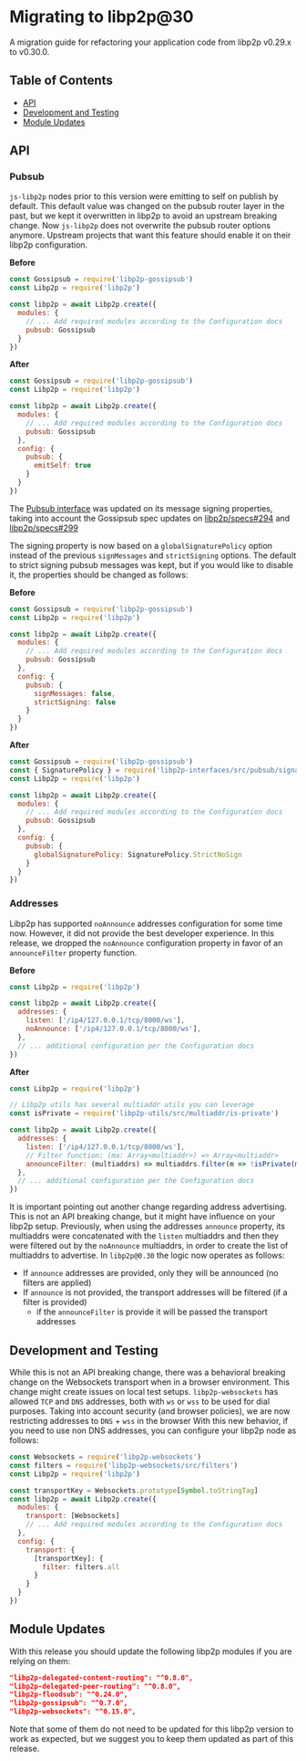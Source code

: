<!--Specify versions for migration below-->
# Migrating to libp2p@30

A migration guide for refactoring your application code from libp2p v0.29.x to v0.30.0.

## Table of Contents

- [API](#api)
- [Development and Testing](#development-and-testing)
- [Module Updates](#module-updates)

## API

### Pubsub

`js-libp2p` nodes prior to this version were emitting to self on publish by default.
This default value was changed on the pubsub router layer in the past, but we kept it overwritten in libp2p to avoid an upstream breaking change.
Now `js-libp2p` does not overwrite the pubsub router options anymore. Upstream projects that want this feature should enable it on their libp2p configuration.

**Before**

```js
const Gossipsub = require('libp2p-gossipsub')
const Libp2p = require('libp2p')

const libp2p = await Libp2p.create({
  modules: {
    // ... Add required modules according to the Configuration docs
    pubsub: Gossipsub
  }
})
```

**After**

```js
const Gossipsub = require('libp2p-gossipsub')
const Libp2p = require('libp2p')

const libp2p = await Libp2p.create({
  modules: {
    // ... Add required modules according to the Configuration docs
    pubsub: Gossipsub
  },
  config: {
    pubsub: {
      emitSelf: true
    }
  }
})
```

The [Pubsub interface](https://github.com/libp2p/js-libp2p-interfaces/tree/master/src/pubsub) was updated on its message signing properties, taking into account the Gossipsub spec updates on [libp2p/specs#294](https://github.com/libp2p/specs/pull/294) and [libp2p/specs#299](https://github.com/libp2p/specs/pull/299)

The signing property is now based on a `globalSignaturePolicy` option instead of the previous `signMessages` and `strictSigning` options. The default to strict signing pubsub messages was kept, but if you would like to disable it, the properties should be changed as follows:

**Before**

```js
const Gossipsub = require('libp2p-gossipsub')
const Libp2p = require('libp2p')

const libp2p = await Libp2p.create({
  modules: {
    // ... Add required modules according to the Configuration docs
    pubsub: Gossipsub
  },
  config: {
    pubsub: {
      signMessages: false,
      strictSigning: false
    }
  }
})
```

**After**

```js
const Gossipsub = require('libp2p-gossipsub')
const { SignaturePolicy } = require('libp2p-interfaces/src/pubsub/signature-policy')
const Libp2p = require('libp2p')

const libp2p = await Libp2p.create({
  modules: {
    // ... Add required modules according to the Configuration docs
    pubsub: Gossipsub
  },
  config: {
    pubsub: {
      globalSignaturePolicy: SignaturePolicy.StrictNoSign
    }
  }
})
```

### Addresses

Libp2p has supported `noAnnounce` addresses configuration for some time now. However, it did not provide the best developer experience. In this release, we dropped the `noAnnounce` configuration property in favor of an `announceFilter` property function.

**Before**

```js
const Libp2p = require('libp2p')

const libp2p = await Libp2p.create({
  addresses: {
    listen: ['/ip4/127.0.0.1/tcp/8000/ws'],
    noAnnounce: ['/ip4/127.0.0.1/tcp/8000/ws'],
  },
  // ... additional configuration per the Configuration docs
})
```

**After**

```js
const Libp2p = require('libp2p')

// Libp2p utils has several multiaddr utils you can leverage
const isPrivate = require('libp2p-utils/src/multiaddr/is-private')

const libp2p = await Libp2p.create({
  addresses: {
    listen: ['/ip4/127.0.0.1/tcp/8000/ws'],
    // Filter function: (ma: Array<multiaddr>) => Array<multiaddr>
    announceFilter: (multiaddrs) => multiaddrs.filter(m => !isPrivate(m))
  },
  // ... additional configuration per the Configuration docs
})
```

It is important pointing out another change regarding address advertising. This is not an API breaking change, but it might have influence on your libp2p setup.
Previously, when using the addresses `announce` property, its multiaddrs were concatenated with the `listen` multiaddrs and then they were filtered out by the `noAnnounce` multiaddrs, in order to create the list of multiaddrs to advertise. 
In `libp2p@0.30` the logic now operates as follows:

- If `announce` addresses are provided, only they will be announced (no filters are applied)
- If `announce` is not provided, the transport addresses will be filtered (if a filter is provided)
  - if the `announceFilter` is provide it will be passed the transport addresses

## Development and Testing

While this is not an API breaking change, there was a behavioral breaking change on the Websockets transport when in a browser environment. This change might create issues on local test setups.
`libp2p-websockets` has allowed `TCP` and `DNS` addresses, both with `ws` or `wss` to be used for dial purposes. Taking into account security (and browser policies), we are now restricting addresses to `DNS` + `wss` in the browser
With this new behavior, if you need to use non DNS addresses, you can configure your libp2p node as follows:

```js
const Websockets = require('libp2p-websockets')
const filters = require('libp2p-websockets/src/filters')
const Libp2p = require('libp2p')

const transportKey = Websockets.prototype[Symbol.toStringTag]
const libp2p = await Libp2p.create({
  modules: {
    transport: [Websockets]
    // ... Add required modules according to the Configuration docs
  },
  config: {
    transport: {
      [transportKey]: {
        filter: filters.all
      }
    }
  }
})
```

## Module Updates

With this release you should update the following libp2p modules if you are relying on them:

<!--Specify module versions in JSON for migration below.
It's recommended to check package.json changes for this: 
`git diff <release> <prev> -- package.json`
-->

```json
"libp2p-delegated-content-routing": "^0.8.0",
"libp2p-delegated-peer-routing": "^0.8.0",
"libp2p-floodsub": "^0.24.0",
"libp2p-gossipsub": "^0.7.0",
"libp2p-websockets": "^0.15.0",
```

Note that some of them do not need to be updated for this libp2p version to work as expected, but we suggest you to keep them updated as part of this release.
